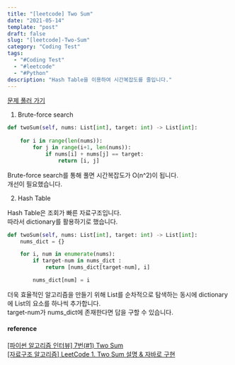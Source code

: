 ```yaml
---
title: "[leetcode] Two Sum"
date: "2021-05-14"
template: "post"
draft: false
slug: "[leetcode]-Two-Sum"
category: "Coding Test"
tags:
  - "#Coding Test"
  - "#leetcode"
  - "#Python"
description: "Hash Table을 이용하여 시간복잡도를 줄입니다."
---
```


[문제 풀러 가기](https://leetcode.com/problems/two-sum/)

1. Brute-force search

```Python
def twoSum(self, nums: List[int], target: int) -> List[int]:
    
    for i in range(len(nums)):
        for j in range(i+1, len(nums)):
            if nums[i] + nums[j] == target:
                return [i, j]
```

Brute-force search를 통해 풀면 시간복잡도가 O(n^2)이 됩니다.  
개선이 필요했습니다.

2. Hash Table

Hash Table은 조회가 빠른 자료구조입니다.  
따라서 dictionary를 활용하기로 했습니다.

```Python
def twoSum(self, nums: List[int], target: int) -> List[int]:
    nums_dict = {}

    for i, num in enumerate(nums):
        if target-num in nums_dict :
            return [nums_dict[target-num], i]

        nums_dict[num] = i
```

더욱 효율적인 알고리즘을 만들기 위해 List를 순차적으로 탐색하는 동시에 dictionary에 List의 요소를 하나씩 추가합니다.  
target-num가 nums_dict에 존재한다면 답을 구할 수 있습니다.

#### reference

[[파이썬 알고리즘 인터뷰] 7번(#1) Two Sum](https://www.youtube.com/watch?v=zG-ecTqsO4U&list=LL&index=4)  
[[자료구조 알고리즘] LeetCode 1. Two Sum 설명 & 자바로 구현](https://www.youtube.com/watch?v=FHphOv2mmIA&list=LL&index=9)